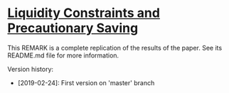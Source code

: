 # [Liquidity Constraints and Precautionary Saving](http://econ.jhu.edu/people/ccarroll/papers/LiqConstr)

This REMARK is a complete replication of the results of the paper. See its README.md file for more information.

Version history:

* [2019-02-24]: First version on 'master' branch

